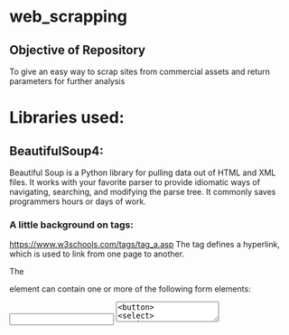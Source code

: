 # web_scrapping

## Objective of Repository
To give an easy way to scrap sites from commercial assets and return parameters 
for further analysis

# Libraries used:
## BeautifulSoup4:
Beautiful Soup is a Python library for pulling data out of HTML and XML files.
 It works with your favorite parser to provide idiomatic ways of navigating, 
 searching, and modifying the parse tree. It commonly saves programmers hours
 or days of work.
 
### A little background on tags:
https://www.w3schools.com/tags/tag_a.asp
The <a> tag defines a hyperlink, which is used to link from one page to another.

The <form> element can contain one or more of the following form elements:

<input>
<textarea>
<button>
<select>
<option>
<optgroup>
<fieldset>
<label>
<output>

The <script> tag is used to define a client-side script (JavaScript).


## Selenium